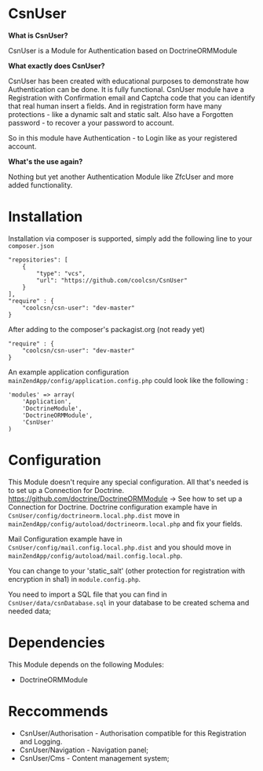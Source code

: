 CsnUser
=======

**What is CsnUser?**

CsnUser is a Module for Authentication based on DoctrineORMModule

**What exactly does CsnUser?**

CsnUser has been created with educational purposes to demonstrate how Authentication can be done. It is fully functional.
CsnUser module have a Registration with Confirmation email and Captcha code that you can identify that real human insert a fields.
And in registration form have many protections - like a dynamic salt and static salt.
Also have a Forgotten password - to recover a your password to account.

So in this module have Authentication - to Login like as your registered account.

**What's the use again?**

Nothing but yet another Authentication Module like ZfcUser and more added functionality.

Installation
============

Installation via composer is supported, simply add the following line to your ```composer.json```

```
"repositories": [
	{
		"type": "vcs",
		"url": "https://github.com/coolcsn/CsnUser"
	}
],
"require" : {
    "coolcsn/csn-user": "dev-master"
}
```

After adding to the composer's packagist.org (not ready yet)

```
"require" : {
    "coolcsn/csn-user": "dev-master"
}
```

An example application configuration ``mainZendApp/config/application.config.php`` could look like the following :

```
'modules' => array(
    'Application',
    'DoctrineModule',
    'DoctrineORMModule',
    'CsnUser'
)
```

Configuration
=============

This Module doesn't require any special configuration. All that's needed is to set up a Connection for Doctrine.
https://github.com/doctrine/DoctrineORMModule -> See how to set up a Connection for Doctrine.
Doctrine configuration example have in ``CsnUser/config/doctrineorm.local.php.dist`` move in ``mainZendApp/config/autoload/doctrineorm.local.php`` 
and fix your fields.

Mail Configuration example have in ``CsnUser/config/mail.config.local.php.dist`` and you should move in ``mainZendApp/config/autoload/mail.config.local.php``.

You can change to your 'static_salt' (other protection for registration with encryption in sha1) in ``module.config.php``.

You need to import a SQL file that you can find in ``CsnUser/data/csnDatabase.sql`` in your database to be created schema and needed data;

Dependencies
============

This Module depends on the following Modules:

 - DoctrineORMModule

 Reccommends
 ============
 - CsnUser/Authorisation - Authorisation compatible for this Registration and Logging.
 - CsnUser/Navigation - Navigation panel;
 - CsnUser/Cms - Content management system;
